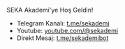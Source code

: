 SEKA Akademi'ye Hoş Geldin!

- Telegram Kanalı: [t.me/sekademi](https://t.me/sekademi)
- Youtube: [youtube.com/@sekademi](https://youtube.com/@sekademi)
- Direkt Mesaj: [t.me/sekademibot](https://t.me/sekademibot)
